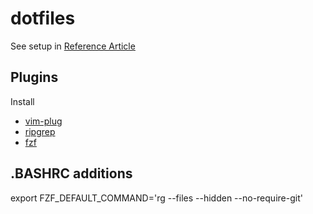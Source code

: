 # dotfiles

See setup in [Reference Article](https://www.atlassian.com/git/tutorials/dotfiles)

## Plugins 

Install 
- [vim-plug](https://github.com/junegunn/vim-plug)
- [ripgrep](https://github.com/BurntSushi/ripgrep#installation)
- [fzf](https://github.com/junegunn/fzf#using-git)

## .BASHRC additions
export FZF_DEFAULT_COMMAND='rg --files --hidden --no-require-git'
